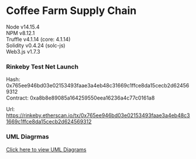 <h1> Coffee Farm Supply Chain </h1>

Node v14.15.4 <br>
NPM v8.12.1 <br>
Truffle v4.1.14 (core: 4.1.14) <br>
Solidity v0.4.24 (solc-js) <br>
Web3.js v1.7.3 <br>

<h3> Rinkeby Test Net Launch </h3>

Hash: 0x765ee946bd03e02153493faae3a4eb48c31669c1ffce8da15cecb2d624569312 <br>
Contract: 0xa8b8e89085a164259550eea16236a4c77c0161a8 <br>

Url:
https://rinkeby.etherscan.io/tx/0x765ee946bd03e02153493faae3a4eb48c31669c1ffce8da15cecb2d624569312

<h3> UML Diagrmas </h3>

[Click here to view UML Diagrams](Web3_SupplyChain/UML)
